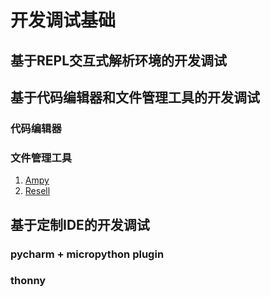 # 开发调试基础

## 基于REPL交互式解析环境的开发调试

## 基于代码编辑器和文件管理工具的开发调试

### 代码编辑器

### 文件管理工具

1. [Ampy](ampy_usage.md)
2. [Resell](reshell_usage.md) 

## 基于定制IDE的开发调试

### pycharm + micropython plugin

### thonny

